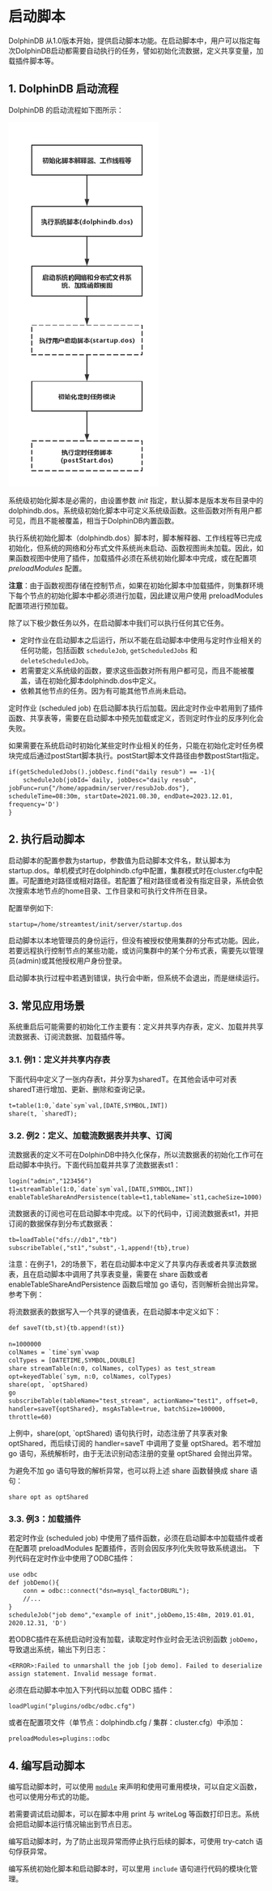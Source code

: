 # 启动脚本

DolphinDB 从1.0版本开始，提供启动脚本功能。在启动脚本中，用户可以指定每次DolphinDB启动都需要自动执行的任务，譬如初始化流数据，定义共享变量，加载插件脚本等。

## 1. DolphinDB 启动流程

DolphinDB 的启动流程如下图所示：

![image](images/startup.png)

系统级初始化脚本是必需的，由设置参数 *init* 指定，默认脚本是版本发布目录中的 dolphindb.dos。系统级初始化脚本中可定义系统级函数。这些函数对所有用户都可见，而且不能被覆盖，相当于DolphinDB内置函数。

执行系统初始化脚本（dolphindb.dos）脚本时，脚本解释器、工作线程等已完成初始化，但系统的网络和分布式文件系统尚未启动、函数视图尚未加载。因此，如果函数视图中使用了插件，加载插件必须在系统初始化脚本中完成，或在配置项 *preloadModules* 配置。

**注意**：由于函数视图存储在控制节点，如果在初始化脚本中加载插件，则集群环境下每个节点的初始化脚本中都必须进行加载，因此建议用户使用 preloadModules 配置项进行预加载。

除了以下极少数任务以外，在启动脚本中我们可以执行任何其它任务。

* 定时作业在启动脚本之后运行，所以不能在启动脚本中使用与定时作业相关的任何功能，包括函数 `scheduleJob`, `getScheduledJobs` 和 `deleteScheduledJob`。
* 若需要定义系统级的函数，要求这些函数对所有用户都可见，而且不能被覆盖，请在初始化脚本dolphindb.dos中定义。
* 依赖其他节点的任务。因为有可能其他节点尚未启动。

定时作业 (scheduled job) 在启动脚本执行后加载。因此定时作业中若用到了插件函数、共享表等，需要在启动脚本中预先加载或定义，否则定时作业的反序列化会失败。

如果需要在系统启动时初始化某些定时作业相关的任务，只能在初始化定时任务模块完成后通过postStart脚本执行。postStart脚本文件路径由参数postStart指定。

```
if(getScheduledJobs().jobDesc.find("daily resub") == -1){
	scheduleJob(jobId=`daily, jobDesc="daily resub", jobFunc=run{"/home/appadmin/server/resubJob.dos"}, scheduleTime=08:30m, startDate=2021.08.30, endDate=2023.12.01, frequency='D')
}
```

## 2. 执行启动脚本

启动脚本的配置参数为startup，参数值为启动脚本文件名，默认脚本为startup.dos。单机模式时在dolphindb.cfg中配置，集群模式时在cluster.cfg中配置。可配置绝对路径或相对路径。若配置了相对路径或者没有指定目录，系统会依次搜索本地节点的home目录、工作目录和可执行文件所在目录。

配置举例如下:

```
startup=/home/streamtest/init/server/startup.dos
```

启动脚本以本地管理员的身份运行，但没有被授权使用集群的分布式功能。因此，若要远程执行控制节点的某些功能，或访问集群中的某个分布式表，需要先以管理员(admin)或其他授权用户身份登录。

启动脚本执行过程中若遇到错误，执行会中断，但系统不会退出，而是继续运行。

## 3. 常见应用场景

系统重启后可能需要的初始化工作主要有：定义并共享内存表，定义、加载并共享流数据表、订阅流数据、加载插件等。

### 3.1. 例1：定义并共享内存表

下面代码中定义了一张内存表t，并分享为sharedT。在其他会话中可对表sharedT进行增加、更新、删除和查询记录。

```
t=table(1:0,`date`sym`val,[DATE,SYMBOL,INT])
share(t, `sharedT);
```

### 3.2. 例2：定义、加载流数据表并共享、订阅

流数据表的定义不可在DolphinDB中持久化保存，所以流数据表的初始化工作可在启动脚本中执行。下面代码加载并共享了流数据表st1：

```
login("admin","123456")
t1=streamTable(1:0,`date`sym`val,[DATE,SYMBOL,INT])
enableTableShareAndPersistence(table=t1,tableName=`st1,cacheSize=1000)
```

流数据表的订阅也可在启动脚本中完成。以下的代码中，订阅流数据表st1，并把订阅的数据保存到分布式数据表：

```
tb=loadTable("dfs://db1","tb")
subscribeTable(,"st1","subst",-1,append!{tb},true)
```

注意：在例子1，2的场景下，若在启动脚本中定义了共享内存表或者共享流数据表，且在启动脚本中调用了共享表变量，需要在 share 函数或者 enableTableShareAndPersistence 函数后增加 go 语句，否则解析会抛出异常。参考下例：

将流数据表的数据写入一个共享的键值表，在启动脚本中定义如下：

```
def saveT(tb,st){tb.append!(st)}

n=1000000
colNames = `time`sym`vwap
colTypes = [DATETIME,SYMBOL,DOUBLE]
share streamTable(n:0, colNames, colTypes) as test_stream
opt=keyedTable(`sym, n:0, colNames, colTypes)
share(opt, `optShared)
go
subscribeTable(tableName="test_stream", actionName="test1", offset=0, handler=saveT{optShared}, msgAsTable=true, batchSize=100000, throttle=60)
```

上例中，share(opt, `optShared) 语句执行时，动态注册了共享表对象optShared，而后续订阅的 handler=saveT 中调用了变量 optShared。若不增加 go 语句，系统解析时，由于无法识别动态注册的变量 optShared 会抛出异常。

为避免不加 go 语句导致的解析异常，也可以将上述 share 函数替换成 share 语句：

```
share opt as optShared
```

### 3.3. 例3：加载插件

若定时作业 (scheduled job) 中使用了插件函数，必须在启动脚本中加载插件或者在配置项 preloadModules 配置插件，否则会因反序列化失败导致系统退出。
下列代码在定时作业中使用了ODBC插件：

```
use odbc
def jobDemo(){
	conn = odbc::connect("dsn=mysql_factorDBURL");
	//...
}
scheduleJob("job demo","example of init",jobDemo,15:48m, 2019.01.01, 2020.12.31, 'D')
```

若ODBC插件在系统启动时没有加载，读取定时作业时会无法识别函数 `jobDemo`，导致退出系统，输出下列日志：

```
<ERROR>:Failed to unmarshall the job [job demo]. Failed to deserialize assign statement. Invalid message format.
```

必须在启动脚本中加入下列代码以加载 ODBC 插件：

```
loadPlugin("plugins/odbc/odbc.cfg")
```

或者在配置项文件（单节点：dolphindb.cfg / 集群：cluster.cfg）中添加：

```
preloadModules=plugins::odbc
```

## 4. 编写启动脚本

编写启动脚本时，可以使用 [`module`](module_tutorial.md) 来声明和使用可重用模块，可以自定义函数，也可以使用分布式的功能。

若需要调试启动脚本，可以在脚本中用 print 与 writeLog 等函数打印日志。系统会把启动脚本运行情况输出到节点日志。

编写启动脚本时，为了防止出现异常而停止执行后续的脚本，可使用 try-catch 语句俘获异常。

编写系统初始化脚本和启动脚本时，可以里用 `include` 语句进行代码的模块化管理。

